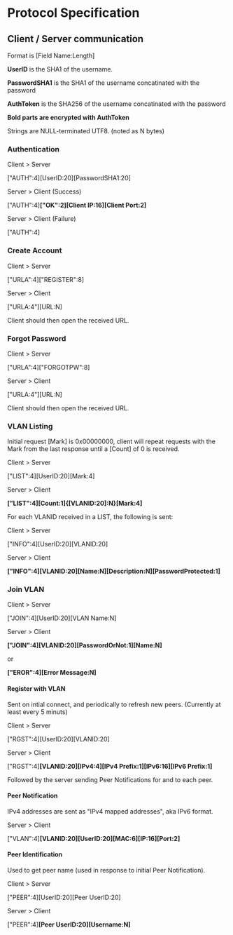 # Protocol Specification

## Client / Server communication

Format is [Field Name:Length]

**UserID** is the SHA1 of the username.

**PasswordSHA1** is the SHA1 of the username concatinated with the password

**AuthToken** is the SHA256 of the username concatinated with the password

**Bold parts are encrypted with AuthToken**

Strings are NULL-terminated UTF8. (noted as N bytes)

### Authentication

Client > Server

["AUTH":4][UserID:20][PasswordSHA1:20]

Server > Client (Success)

["AUTH":4]**["OK":2][Client IP:16][Client Port:2]**

Server > Client (Failure)

["AUTH":4]

### Create Account

Client > Server

["URLA":4]["REGISTER":8]

Server > Client

["URLA:4"][URL:N]

Client should then open the received URL.

### Forgot Password

Client > Server

["URLA":4]["FORGOTPW":8]

Server > Client

["URLA:4"][URL:N]

Client should then open the received URL.

### VLAN Listing

Initial request [Mark] is 0x00000000, client will repeat requests with the Mark from the last response until a [Count] of 0 is received.

Client > Server

["LIST":4][UserID:20][Mark:4]

Server > Client

**["LIST":4][Count:1]{[VLANID:20]:N}[Mark:4]**

For each VLANID received in a LIST, the following is sent:

Client > Server

["INFO":4][UserID:20][VLANID:20]

Server > Client

**["INFO":4][VLANID:20][Name:N][Description:N][PasswordProtected:1]**

### Join VLAN

Client > Server

["JOIN":4][UserID:20][VLAN Name:N]

Server > Client

**["JOIN":4][VLANID:20][PasswordOrNot:1][Name:N]**

or

**["EROR":4][Error Message:N]**

#### Register with VLAN

Sent on intial connect, and periodically to refresh new peers. (Currently at least every 5 minuts)

Client > Server

["RGST":4][UserID:20][VLANID:20]

Server > Client

["RGST":4]**[VLANID:20][IPv4:4][IPv4 Prefix:1][IPv6:16][IPv6 Prefix:1]**

Followed by the server sending Peer Notifications for and to each peer.

#### Peer Notification

IPv4 addresses are sent as "IPv4 mapped addresses", aka IPv6 format.

Server > Client

["VLAN":4]**[VLANID:20][UserID:20][MAC:6][IP:16][Port:2]**

#### Peer Identification

Used to get peer name (used in response to initial Peer Notification).

Client > Server

["PEER":4][UserID:20][Peer UserID:20]

Server > Client

["PEER":4]**[Peer UserID:20][Username:N]**